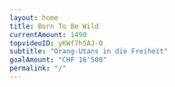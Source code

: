 ```yaml
---
layout: home
title: Born To Be Wild
currentAmount: 1490
topvideoID: yKWf7h5AJ-0
subtitle: "Orang-Utans in die Freiheit"
goalAmount: "CHF 16'500"
permalink: "/"
---
```

